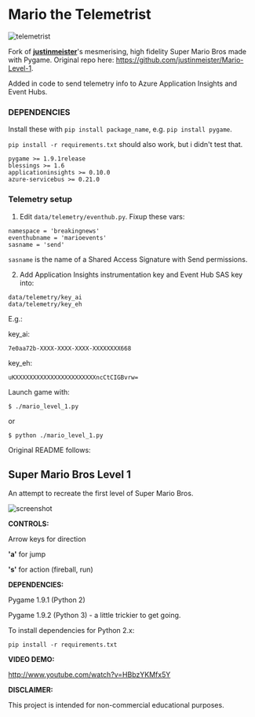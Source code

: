 Mario the Telemetrist
=====================

![telemetrist](https://raw.github.com/snobu/Mario-the-Telemetrist/master/telemetrist.png)

Fork of [**justinmeister**](https://github.com/justinmeister/Mario-Level-1)'s mesmerising, high fidelity Super Mario Bros made with Pygame. Original repo here: https://github.com/justinmeister/Mario-Level-1.

Added in code to send telemetry info to Azure Application Insights and Event Hubs.


### DEPENDENCIES

Install these with `pip install package_name`, e.g. `pip install pygame`.

`pip install -r requirements.txt` should also work, but i didn't test that.

    pygame >= 1.9.1release
    blessings >= 1.6
    applicationinsights >= 0.10.0
    azure-servicebus >= 0.21.0

### Telemetry setup

1) Edit `data/telemetry/eventhub.py`. Fixup these vars:

```
namespace = 'breakingnews'
eventhubname = 'marioevents'
sasname = 'send'
```

`sasname` is the name of a Shared Access Signature with Send permissions.

2) Add Application Insights instrumentation key and Event Hub SAS key into:

```
data/telemetry/key_ai
data/telemetry/key_eh
```

E.g.:

key_ai:
```
7e0aa72b-XXXX-XXXX-XXXX-XXXXXXXX668
```

key_eh:
```
uKXXXXXXXXXXXXXXXXXXXXXXXncCtCIGBvrw=
```
Launch game with:
```
$ ./mario_level_1.py
```
or
```
$ python ./mario_level_1.py
```

Original README follows:

Super Mario Bros Level 1
------------------------
An attempt to recreate the first level of Super Mario Bros.

![screenshot](https://raw.github.com/justinmeister/Mario-Level-1/master/screenshot.png)

**CONTROLS:** 

Arrow keys for direction

**'a'** for jump

**'s'** for action (fireball, run)


**DEPENDENCIES:**

Pygame 1.9.1 (Python 2)

Pygame 1.9.2 (Python 3) - a little trickier to get going.

To install dependencies for Python 2.x:

	pip install -r requirements.txt

**VIDEO DEMO:**

http://www.youtube.com/watch?v=HBbzYKMfx5Y
   
**DISCLAIMER:**

This project is intended for non-commercial educational purposes.
